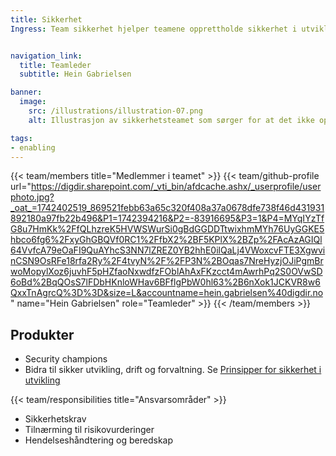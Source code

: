 ```yaml
---
title: Sikkerhet
Ingress: Team sikkerhet hjelper teamene opprettholde sikkerhet i utvikling gjennom både tekniske og organisatoriske tiltak. Vi driver Digdir Security Champions, operasjonaliserer sikkerhetskrav, og bistår teamene i utvikling, drift og forvaltning av sikre produkter.


navigation_link:
  title: Teamleder
  subtitle: Hein Gabrielsen

banner:
  image:
    src: /illustrations/illustration-07.png
    alt: Illustrasjon av sikkerhetsteamet som sørger for at det ikke oppstår sikkerhetsfeil i planene.

tags:
- enabling
---
```


{{< team/members title="Medlemmer i teamet" >}}
{{< team/github-profile url="https://digdir.sharepoint.com/_vti_bin/afdcache.ashx/_userprofile/userphoto.jpg?_oat_=1742402519_869521febb63a65c320f408a37a0678dfe738f46d431931892180a97fb22b496&P1=1742394216&P2=-83916695&P3=1&P4=MYqIYzTfG8u7HmKk%2FfQLhzreK5HVWSWurSi0gBdGGDDTtwixhmMYh76UyGGKE5hbco6fg6%2FxyGhGBQVf0RC1%2FfbX2%2BF5KPlX%2BZp%2FAcAzAGIQl64VvfcA79eOaFI9QuAYhcS3NN7lZREZ0YB2hhE0ilQaLj4VWoxcvFTE3XgwvinCSN9OsRFe18rfa2Ry%2F4tvyN%2F%2FP3N%2BOqas7NreHyzjOJiPgmBrwoMopylXoz6juvhF5pHZfaoNxwdfzFOblAhAxFKzcct4mAwrhPq2S0OVwSD6oBd%2BqQOsS7lFDbHKnloWHav6BFflgPbW0hl63%2B6nXok1JCKVR8w6QxxTnAgrcQ%3D%3D&size=L&accountname=hein.gabrielsen%40digdir.no" name="Hein Gabrielsen" role="Teamleder" >}}
{{< /team/members >}}

## Produkter

- Security champions
- Bidra til sikker utvikling, drift og forvaltning. Se [Prinsipper for sikkerhet i utvikling](https://baksia.digdir.no/produktutviklingsmodell/prinsipper/sikkerhet/)


{{< team/responsibilities title="Ansvarsområder" >}}

- Sikkerhetskrav
- Tilnærming til risikovurderinger
- Hendelseshåndtering og beredskap
